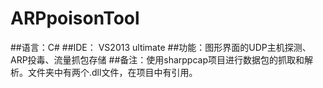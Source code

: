 # ARPpoisonTool
##语言：C\# 
##IDE： VS2013 ultimate
##功能：图形界面的UDP主机探测、ARP投毒、流量抓包存储
##备注：使用sharppcap项目进行数据包的抓取和解析。文件夹中有两个.dll文件，在项目中有引用。
